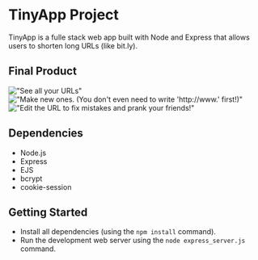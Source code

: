 # TinyApp Project

TinyApp is a fulle stack web app built with Node and Express that allows users to shorten long URLs (like bit.ly).

## Final Product
!["See all your URLs"](https://github.com/shmootidy/tinyapp/blob/master/docs/urls_index.png?raw=true)
!["Make new ones. (You don't even need to write 'http://www.' first!)"](https://github.com/shmootidy/tinyapp/blob/master/docs/urls_new.png?raw=true)
!["Edit the URL to fix mistakes and prank your friends!"](https://github.com/shmootidy/tinyapp/blob/master/docs/urls_show.png?raw=true)

## Dependencies
- Node.js
- Express
- EJS
- bcrypt
- cookie-session

## Getting Started
- Install all dependencies (using the `npm install` command).
- Run the development web server using the `node express_server.js` command.
